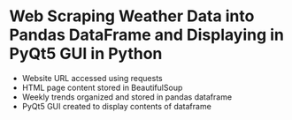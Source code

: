 # Web Scraping Weather Data into Pandas DataFrame and Displaying in PyQt5 GUI in Python

- Website URL accessed using requests
- HTML page content stored in BeautifulSoup
- Weekly trends organized and stored in pandas dataframe
- PyQt5 GUI created to display contents of dataframe
